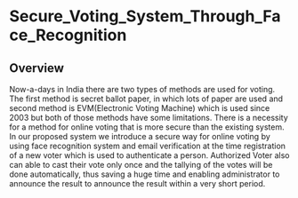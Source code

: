 # Secure_Voting_System_Through_Face_Recognition

## Overview

Now-a-days in India there are two types of methods are used for voting. The first method is secret ballot paper, in which lots of paper are used and second method is EVM(Electronic Voting Machine) which is used since 2003 but both of those methods have some limitations. There is a necessity for a method for online voting that is more secure than the existing system. In our proposed system we introduce a secure way for online voting by using face recognition system and email verification at the time registration of a new voter which is used to authenticate a person. Authorized Voter also can able to cast their vote only once and the tallying of the votes will be done automatically, thus saving a huge time and enabling administrator to announce the result to announce the result within a very short period.
